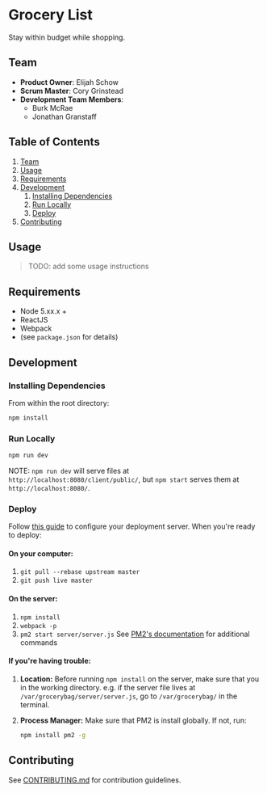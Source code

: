 # Grocery List

Stay within budget while shopping.

## Team

  - __Product Owner__: Elijah Schow
  - __Scrum Master__: Cory Grinstead
  - __Development Team Members__:
    - Burk McRae
    - Jonathan Granstaff

## Table of Contents

1. [Team](#team)
1. [Usage](#Usage)
1. [Requirements](#requirements)
1. [Development](#development)
    1. [Installing Dependencies](#installing-dependencies)
    1. [Run Locally](#run-locally)
    1. [Deploy](#deploy)
1. [Contributing](#contributing)

## Usage

> TODO: add some usage instructions

## Requirements

- Node 5.xx.x +
- ReactJS
- Webpack
- (see `package.json` for details)

## Development

### Installing Dependencies

From within the root directory:

```sh
npm install
```

### Run Locally
```sh
npm run dev
```

NOTE: `npm run dev` will serve files at `http://localhost:8080/client/public/`, but `npm start` serves them at `http://localhost:8080/`.


### Deploy

Follow [this guide](https://www.digitalocean.com/community/tutorials/how-to-set-up-automatic-deployment-with-git-with-a-vps) to configure your deployment server. When you're ready to deploy:

#### On your computer:

1. `git pull --rebase upstream master`
2. `git push live master`

#### On the server:

1. `npm install`
2. `webpack -p`
3. `pm2 start server/server.js`
    See [PM2's documentation](http://pm2.keymetrics.io/docs/usage/cluster-mode/) for additional commands

#### If you're having trouble:

1. **Location:** Before running `npm install` on the server, make sure that you in the working directory. e.g. if the server file lives at `/var/grocerybag/server/server.js`, go to `/var/grocerybag/` in the terminal.
2. **Process Manager:** Make sure that PM2 is install globally. If not, run:

    ```sh
    npm install pm2 -g
    ```

## Contributing

See [CONTRIBUTING.md](https://github.com/unexpected-lion/ourglass/blob/master/contributing.md) for contribution guidelines.
